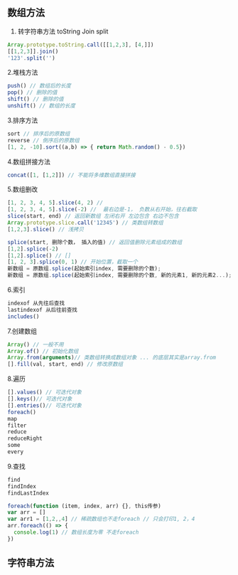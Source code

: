 ## 数组方法

1. 转字符串方法 toString  Join split

```js
Array.prototype.toString.call([[1,2,3], [4,]])
[[1,2,3]].join()
'123'.split('')
```

2.堆栈方法

```js
push() // 数组后的长度 
pop() // 删除的值
shift() // 删除的值
unshift() // 数组的长度
```

3.排序方法

```js
sort // 排序后的原数组
reverse // 倒序后的原数组
[1, 2, -10].sort((a,b) => { return Math.random() - 0.5})


```

4.数组拼接方法

```js
concat([1, [1,2]]) // 不能将多维数组直接拼接

```

5.数组删改

```js
[1, 2, 3, 4, 5].slice(4, 2) //
[1, 2, 3, 4, 5].slice(-2) //  最右边是-1， 负数从右开始，往右截取 
slice(start, end) // 返回新数组 左闭右开 左边包含 右边不包含
Array.prototype.slice.call('12345') // 类数组转数组 
[1,2,3].slice() // 浅拷贝
```

```js
splice(start, 删除个数， 插入的值) // 返回值删除元素组成的数组
[1,2].splice(-2)
[1,2].splice() // []
[1, 2, 3].splice(0, 1) // 开始位置，截取一个
新数组 = 原数组.splice(起始索引index, 需要删除的个数);
新数组 = 原数组.splice(起始索引index, 需要删除的个数, 新的元素1, 新的元素2...);

```

6.索引

```js
indexof 从先往后查找
lastindexof 从后往前查找
includes()

```

7.创建数组

```js
Array() // 一般不用
Array.of() // 初始化数组
Array.from(arguments)// 类数组转换成数组对象 ... 的底层其实是array.from
[].fill(val, start, end) // 修改原数组
```

8.遍历

```js
[].values() // 可迭代对象
[].keys()// 可迭代对象
[].entries()// 可迭代对象
foreach()
map
filter
reduce
reduceRight
some 
every

```

9.查找

```js
find
findIndex
findLastIndex
```

```js
foreach(function (item, index, arr) {}, this传参)
var arr = []
var arr1 = [1,2,,4] // 稀疏数组也不走foreach // 只会打印1, 2，4
arr.foreach(() => {
  console.log(1) // 数组长度为零 不走foreach
})
```



## 字符串方法

